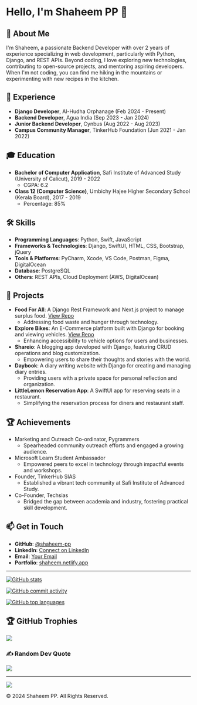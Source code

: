 # Hello, I'm Shaheem PP 👋

## 🚀 About Me
I'm Shaheem, a passionate Backend Developer with over 2 years of experience specializing in web development, particularly with Python, Django, and REST APIs. Beyond coding, I love exploring new technologies, contributing to open-source projects, and mentoring aspiring developers. When I'm not coding, you can find me hiking in the mountains or experimenting with new recipes in the kitchen.

## 💼 Experience
- **Django Developer**, Al-Hudha Orphanage (Feb 2024 - Present)
- **Backend Developer**, Agua India (Sep 2023 - Jan 2024)
- **Junior Backend Developer**, Cynbus (Aug 2022 - Aug 2023)
- **Campus Community Manager**, TinkerHub Foundation (Jun 2021 - Jan 2022)

## 🎓 Education
- **Bachelor of Computer Application**, Safi Institute of Advanced Study (University of Calicut), 2019 - 2022
  - CGPA: 6.2
- **Class 12 (Computer Science)**, Umbichy Hajee Higher Secondary School (Kerala Board), 2017 - 2019
  - Percentage: 85%

## 🛠 Skills
- **Programming Languages**: Python, Swift, JavaScript
- **Frameworks & Technologies**: Django, SwiftUI, HTML, CSS, Bootstrap, jQuery
- **Tools & Platforms**: PyCharm, Xcode, VS Code, Postman, Figma, DigitalOcean
- **Database**: PostgreSQL
- **Others**: REST APIs, Cloud Deployment (AWS, DigitalOcean)

## 🌟 Projects
- **Food For All**: A Django Rest Framework and Next.js project to manage surplus food. [View Repo](https://github.com/AkshayBenny/food-surplus-detection)
  - Addressing food waste and hunger through technology.
- **Explore Bikes**: An E-Commerce platform built with Django for booking and viewing vehicles. [View Repo](https://github.com/shaheem-pp/Explore-Bikes)
  - Enhancing accessibility to vehicle options for users and businesses.
- **Shareio**: A blogging app developed with Django, featuring CRUD operations and blog customization.
  - Empowering users to share their thoughts and stories with the world.
- **Daybook**: A diary writing website with Django for creating and managing diary entries.
  - Providing users with a private space for personal reflection and organization.
- **LittleLemon Reservation App**: A SwiftUI app for reserving seats in a restaurant.
  - Simplifying the reservation process for diners and restaurant staff.

## 🏆 Achievements
- Marketing and Outreach Co-ordinator, Pygrammers
  - Spearheaded community outreach efforts and engaged a growing audience.
- Microsoft Learn Student Ambassador
  - Empowered peers to excel in technology through impactful events and workshops.
- Founder, TinkerHub SIAS
  - Established a vibrant tech community at Safi Institute of Advanced Study.
- Co-Founder, Techsias
  - Bridged the gap between academia and industry, fostering practical skill development.

## 📫 Get in Touch
- **GitHub**: [@shaheem-pp](https://github.com/shaheem-pp)
- **LinkedIn**: [Connect on LinkedIn](https://www.linkedin.com/in/shaheem-pp/)
- **Email**: [Your Email](mailto:shanofficial2000@gmail.com)
- **Portfolio**: [shaheem.netlify.app](https://shaheem.netlify.app/)

---

[![GitHub stats](https://github-readme-stats.vercel.app/api?username=shaheem-pp&theme=blue-green&hide_border=false&include_all_commits=false&count_private=true)]()

[![GitHub commit activity](https://github-readme-streak-stats.herokuapp.com/?user=shaheem-pp&theme=blue-green&hide_border=false)]()

[![GitHub top languages](https://github-readme-stats.vercel.app/api/top-langs/?username=shaheem-pp&hide=javascript,scss,css,html&theme=blue-green&hide_border=false&include_all_commits=false&count_private=true&layout=compact)]()

## 🏆 GitHub Trophies
![](https://github-profile-trophy.vercel.app/?username=shaheem-pp&theme=matrix&no-frame=false&no-bg=false&margin-w=4)

### ✍️ Random Dev Quote
![](https://quotes-github-readme.vercel.app/api?type=horizontal&theme=dark)

---
[![](https://visitcount.itsvg.in/api?id=shaheem-pp&icon=5&color=3)](https://visitcount.itsvg.in)

© 2024 Shaheem PP. All Rights Reserved.

